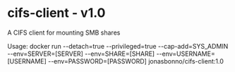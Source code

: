 # cifs-client - v1.0
A CIFS client for mounting SMB shares

Usage: docker run --detach=true --privileged=true --cap-add=SYS_ADMIN --env=SERVER=[SERVER] --env=SHARE=[SHARE] --env=USERNAME=[USERNAME] --env=PASSWORD=[PASSWORD] jonasbonno/cifs-client:1.0

